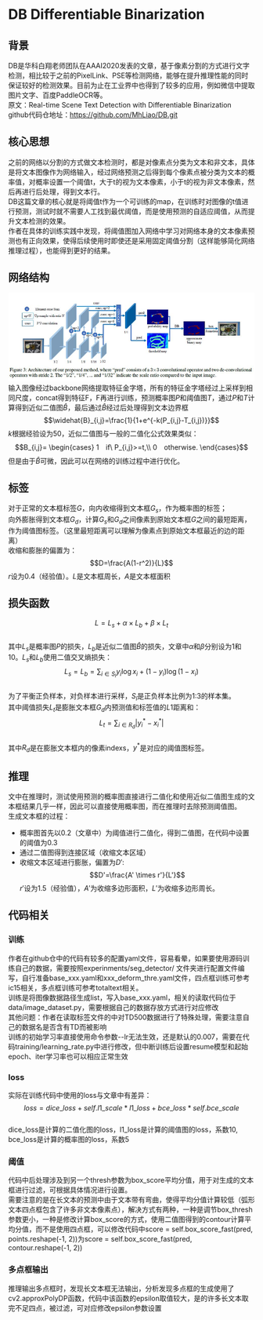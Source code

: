 # DB Differentiable Binarization
## 背景
DB是华科白翔老师团队在AAAI2020发表的文章，基于像素分割的方式进行文字检测，相比较于之前的PixelLink、PSE等检测网络，能够在提升推理性能的同时保证较好的检测效果。目前为止在工业界中也得到了较多的应用，例如微信中提取图片文字、百度PaddleOCR等。  
原文：Real-time Scene Text Detection with Differentiable Binarization  
github代码仓地址：https://github.com/MhLiao/DB.git

## 核心思想
之前的网络以分割的方式做文本检测时，都是对像素点分类为文本和非文本，具体是将文本图像作为网络输入，经过网络预测之后得到每个像素点被分类为文本的概率值，对概率设置一个阈值t，大于t的视为文本像素，小于t的视为非文本像素，然后再进行后处理，得到文本行。  
DB这篇文章的核心就是将阈值t作为一个可训练的map，在训练时对图像的t值进行预测，测试时就不需要人工找到最优阈值，而是使用预测的自适应阈值，从而提升文本检测的效果。  
作者在具体的训练实践中发现，将阈值图加入网络中学习对网络本身的文本像素预测也有正向效果，使得后续使用时即使还是采用固定阈值分割（这样能够简化网络推理过程），也能得到更好的结果。

## 网络结构
![sparkles](Architecture_of_DB.jpg)  
输入图像经过backbone网络提取特征金字塔，所有的特征金字塔经过上采样到相同尺度，concat得到特征F，F再进行训练，预测概率图$P$和阈值图$T$，通过$P$和$T$计算得到近似二值图$\widehat{B}$，最后通过$\widehat{B}$经过后处理得到文本边界框  
$$\widehat{B}_{i,j}=\frac{1}{1+e^{-k(P_{i,j}-T_{i,j})}}$$
$k$根据经验设为50，近似二值图与一般的二值化公式效果类似：
$$B_{i,j}=
\begin{cases}
1　if\ P_{i,j}>=t,\\
0　otherwise.
\end{cases}$$
但是由于$\widehat{B}$可微，因此可以在网络的训练过程中进行优化。

## 标签
对于正常的文本框标签$G$，向内收缩得到文本框$G_s$，作为概率图的标签；  
向外膨胀得到文本框$G_d$，计算$G_s$和$G_d$之间像素到原始文本框$G$之间的最短距离，作为阈值图标签。（这里最短距离可以理解为像素点到原始文本框最近的边的距离）  
收缩和膨胀的偏置为：
$$D=\frac{A(1-r^2)}{L}$$
$r$设为0.4（经验值）。$L$是文本框周长，$A$是文本框面积

## 损失函数
$$L=L_s + \alpha \times L_b+\beta \times L_t$$  
其中$L_s$是概率图$P$的损失，$L_b$是近似二值图$\widehat{B}$的损失，文章中$\alpha$和$\beta$分别设为1和10。$L_s$和$L_b$使用二值交叉熵损失：  
$$L_s=L_b=\sum_{i\in S_l}y_i\log x_i+(1-y_i)\log (1-x_i)$$  
为了平衡正负样本，对负样本进行采样，$S_l$是正负样本比例为1:3的样本集。  
其中阈值损失$L_t$是膨胀文本框$G_d$内预测值和标签值的$L1$距离和：  
$$L_t=\sum_{i \in R_d}|y_i^*-x_i^*|$$  
其中$R_d$是在膨胀文本框内的像素indexs，$y^*$是对应的阈值图标签。  


## 推理
文中在推理时，测试使用预测的概率图直接进行二值化和使用近似二值图生成的文本框结果几乎一样，因此可以直接使用概率图，而在推理时去除预测阈值图。  
生成文本框的过程：
- 概率图首先以0.2（文章中）为阈值进行二值化，得到二值图，在代码中设置的阈值为0.3
- 通过二值图得到连接区域（收缩文本区域）
- 收缩文本区域进行膨胀，偏置为$D'$:
  $$D'=\frac{A' \times r'}{L'}$$
  $r'$设为1.5（经验值），$A'$为收缩多边形面积，$L'$为收缩多边形周长。


## 代码相关
### 训练
作者在github仓中的代码有较多的配置yaml文件，容易看晕，如果要使用源码训练自己的数据，需要按照experinments/seg_detector/ 文件夹进行配置文件编写，自行准备base_xxx.yaml和xxx_deform_thre.yaml文件，四点框训练可参考ic15相关，多点框训练可参考totaltext相关。  
训练是将图像数据路径生成list，写入base_xxx.yaml，相关的读取代码位于data/image_dataset.py，需要根据自己的数据存放方式进行对应修改  
其他问题：作者在读取标签文件的中对TD500数据进行了特殊处理，需要注意自己的数据名是否含有TD而被影响  
训练的初始学习率直接使用命令参数--lr无法生效，还是默认的0.007，需要在代码training/learning_rate.py中进行修改，但中断训练后设置resume模型和起始epoch、iter学习率也可以相应正常生效

### loss
实际在训练代码中使用的loss与文章中有差异： 
$$loss = dice\_loss + self.l1\_scale * l1\_loss + bce\_loss * self.bce\_scale$$  
dice_loss是计算的二值化图的loss，l1_loss是计算的阈值图的loss，系数10, bce_loss是计算的概率图的loss，系数5  
### 阈值
代码中后处理涉及到另一个thresh参数为box_score平均分值，用于对生成的文本框进行过滤，可根据具体情况进行设置。  
需要注意的是在长文本的预测中由于文本带有弯曲，使得平均分值计算较低（弧形文本四点框包含了许多非文本像素点），解决方式有两种，一种是调节box_thresh参数更小，一种是修改计算box_score的方式，使用二值图得到的contour计算平均分值，而不是使用四点框，可以修改代码中score = self.box_score_fast(pred, points.reshape(-1, 2))为score = self.box_score_fast(pred, contour.reshape(-1, 2))  
### 多点框输出
推理输出多点框时，发现长文本框无法输出，分析发现多点框的生成使用了cv2.approxPolyDP函数，代码中该函数的epsilon取值较大，是的许多长文本取完不足四点，被过滤，可对应修改epsilon参数设置  
